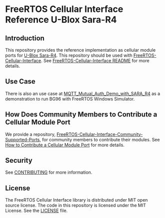 # FreeRTOS Cellular Interface Reference U-Blox Sara-R4

## Introduction

This repository provides the reference implementation as cellular module ports for [U-Blox Sara-R4](https://www.u-blox.com/en/product/sara-r4-series). This repository should be used with [FreeRTOS-Cellular-Interface](https://github.com/FreeRTOS/FreeRTOS-Cellular-Interface). See [FreeRTOS-Cellular-Interface README](https://github.com/FreeRTOS/FreeRTOS-Cellular-Interface/blob/main/README.md) for more details.

## Use Case

There is also an use case at [MQTT_Mutual_Auth_Demo_with_SARA_R4](https://github.com/FreeRTOS/FreeRTOS/tree/main/FreeRTOS-Plus/Demo/FreeRTOS_Cellular_Interface_Windows_Simulator/MQTT_Mutual_Auth_Demo_with_SARA_R4) as a demonstration to run BG96 with FreeRTOS Windows Simulator.

## How Does Community Members to Contribute a Cellular Module Port

We provide a repository, [FreeRTOS-Cellular-Interface-Community-Supported-Ports](https://github.com/FreeRTOS/FreeRTOS-Cellular-Interface-Community-Supported-Ports), for community members to contribute their modules. See [How to Contribute a Cellular Module Port](https://github.com/FreeRTOS/FreeRTOS-Cellular-Interface-Community-Supported-Ports#how-to-contribute-a-cellular-module-port) for more details.

## Security

See [CONTRIBUTING](CONTRIBUTING.md#security-issue-notifications) for more information.

## License

The FreeRTOS Cellular Interface library is distributed under MIT open source license. The code in this repository is licensed under the MIT License. See the [LICENSE](https://github.com/FreeRTOS/FreeRTOS-Cellular-Interface-Reference-ublox-SARA-R4/blob/main/LICENSE) file.
